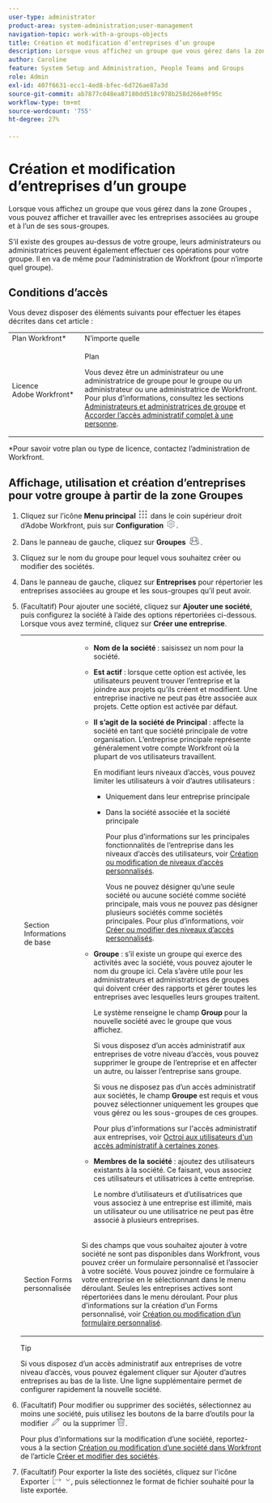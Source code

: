 ```yaml
---
user-type: administrator
product-area: system-administration;user-management
navigation-topic: work-with-a-groups-objects
title: Création et modification d’entreprises d’un groupe
description: Lorsque vous affichez un groupe que vous gérez dans la zone Groupes , vous pouvez afficher et travailler avec les entreprises associées au groupe et à l’un de ses sous-groupes.
author: Caroline
feature: System Setup and Administration, People Teams and Groups
role: Admin
exl-id: 407f6631-ecc1-4ed8-bfec-6d726ae87a3d
source-git-commit: ab7877c048ea87180dd518c978b258d266e0f95c
workflow-type: tm+mt
source-wordcount: '755'
ht-degree: 27%

---
```


# Création et modification d’entreprises d’un groupe

Lorsque vous affichez un groupe que vous gérez dans la zone Groupes , vous pouvez afficher et travailler avec les entreprises associées au groupe et à l’un de ses sous-groupes.

S’il existe des groupes au-dessus de votre groupe, leurs administrateurs ou administratrices peuvent également effectuer ces opérations pour votre groupe. Il en va de même pour l’administration de Workfront (pour n’importe quel groupe).

## Conditions d’accès

Vous devez disposer des éléments suivants pour effectuer les étapes décrites dans cet article :

<table style="table-layout:auto"> 
 <col> 
 <col> 
 <tbody> 
  <tr> 
   <td role="rowheader">Plan Workfront*</td> 
   <td>N’importe quelle</td> 
  </tr> 
  <tr> 
   <td role="rowheader">Licence Adobe Workfront*</td> 
   <td> <p>Plan </p> <p>Vous devez être un administrateur ou une administratrice de groupe pour le groupe ou un administrateur ou une administratrice de Workfront. Pour plus d’informations, consultez les sections <a href="../../../administration-and-setup/manage-groups/group-roles/group-administrators.md" class="MCXref xref" data-mc-variable-override="">Administrateurs et administratrices de groupe</a> et <a href="../../../administration-and-setup/add-users/configure-and-grant-access/grant-a-user-full-administrative-access.md" class="MCXref xref" data-mc-variable-override="">Accorder l’accès administratif complet à une personne</a>.</p> </td> 
  </tr> 
 </tbody> 
</table>

&#42;Pour savoir votre plan ou type de licence, contactez l’administration de Workfront.

## Affichage, utilisation et création d’entreprises pour votre groupe à partir de la zone Groupes

1. Cliquez sur l’icône **Menu principal** ![](assets/main-menu-icon.png) dans le coin supérieur droit d’Adobe Workfront, puis sur **Configuration** ![](assets/gear-icon-settings.png).

1. Dans le panneau de gauche, cliquez sur **Groupes** ![](assets/groups-icon.png).

1. Cliquez sur le nom du groupe pour lequel vous souhaitez créer ou modifier des sociétés.
1. Dans le panneau de gauche, cliquez sur **Entreprises** pour répertorier les entreprises associées au groupe et les sous-groupes qu’il peut avoir.
1. (Facultatif) Pour ajouter une société, cliquez sur **Ajouter une société**, puis configurez la société à l’aide des options répertoriées ci-dessous. Lorsque vous avez terminé, cliquez sur **Créer une entreprise**.

   <table style="table-layout:auto"> 
    <col> 
    <col> 
    <tbody> 
     <tr> 
      <td role="rowheader">Section Informations de base</td> 
      <td> 
       <ul> 
        <li> <p><b>Nom de la société</b> : saisissez un nom pour la société.</p> </li> 
        <li> <p><b>Est actif</b> : lorsque cette option est activée, les utilisateurs peuvent trouver l’entreprise et la joindre aux projets qu’ils créent et modifient. Une entreprise inactive ne peut pas être associée aux projets. Cette option est activée par défaut.</p> </li> 
        <li> <p><b>Il s’agit de la société de Principal </b> : affecte la société en tant que société principale de votre organisation. L’entreprise principale représente généralement votre compte Workfront où la plupart de vos utilisateurs travaillent.</p> <p>En modifiant leurs niveaux d’accès, vous pouvez limiter les utilisateurs à voir d’autres utilisateurs :</p> 
         <ul> 
          <li>Uniquement dans leur entreprise principale</li> 
          <li> <p>Dans la société associée et la société principale</p> <p>Pour plus d’informations sur les principales fonctionnalités de l’entreprise dans les niveaux d’accès des utilisateurs, voir <a href="../../../administration-and-setup/add-users/configure-and-grant-access/create-modify-access-levels.md" class="MCXref xref" data-mc-variable-override="">Création ou modification de niveaux d’accès personnalisés</a>.</p> <p>Vous ne pouvez désigner qu’une seule société ou aucune société comme société principale, mais vous ne pouvez pas désigner plusieurs sociétés comme sociétés principales. Pour plus d’informations, voir <a href="../../../administration-and-setup/add-users/configure-and-grant-access/create-modify-access-levels.md" class="MCXref xref" data-mc-variable-override="">Créer ou modifier des niveaux d’accès personnalisés</a>.</p> </li> 
         </ul> </li> 
        <li> <p><b>Groupe</b> : s’il existe un groupe qui exerce des activités avec la société, vous pouvez ajouter le nom du groupe ici. Cela s’avère utile pour les administrateurs et administratrices de groupes qui doivent créer des rapports et gérer toutes les entreprises avec lesquelles leurs groupes traitent.</p> <p data-mc-conditions="SnippetConditions-wf-groups.groups">Le système renseigne le champ <strong>Group</strong> pour la nouvelle société avec le groupe que vous affichez.</p> <p data-mc-conditions="SnippetConditions-wf-groups.groups">Si vous disposez d’un accès administratif aux entreprises de votre niveau d’accès, vous pouvez supprimer le groupe de l’entreprise et en affecter un autre, ou laisser l’entreprise sans groupe.</p> <p data-mc-conditions="SnippetConditions-wf-groups.groups">Si vous ne disposez pas d’un accès administratif aux sociétés, le champ <strong>Groupe</strong> est requis et vous pouvez sélectionner uniquement les groupes que vous gérez ou les sous-groupes de ces groupes.</p> <p data-mc-conditions="SnippetConditions-wf-groups.groups">Pour plus d'informations sur l'accès administratif aux entreprises, voir <a href="../../../administration-and-setup/add-users/configure-and-grant-access/grant-users-admin-access-certain-areas.md" class="MCXref xref" data-mc-variable-override="">Octroi aux utilisateurs d'un accès administratif à certaines zones</a>.</p> </li> 
        <li> <p><b>Membres de la société</b> : ajoutez des utilisateurs existants à la société. Ce faisant, vous associez ces utilisateurs et utilisatrices à cette entreprise.</p> <p>Le nombre d’utilisateurs et d’utilisatrices que vous associez à une entreprise est illimité, mais un utilisateur ou une utilisatrice ne peut pas être associé à plusieurs entreprises.</p> </li> 
       </ul> </td> 
     </tr>
     <tr> 
      <td role="rowheader">Section Forms personnalisée</td> 
      <td> <p>Si des champs que vous souhaitez ajouter à votre société ne sont pas disponibles dans Workfront, vous pouvez créer un formulaire personnalisé et l’associer à votre société. Vous pouvez joindre ce formulaire à votre entreprise en le sélectionnant dans le menu déroulant. Seules les entreprises actives sont répertoriées dans le menu déroulant. Pour plus d’informations sur la création d’un Forms personnalisé, voir <a href="../../../administration-and-setup/customize-workfront/create-manage-custom-forms/create-or-edit-a-custom-form.md" class="MCXref xref" data-mc-variable-override="">Création ou modification d’un formulaire personnalisé</a>. </p> </td> 
     </tr> 
    </tbody> 
   </table>

   >[!TIP]
   >
   >Si vous disposez d’un accès administratif aux entreprises de votre niveau d’accès, vous pouvez également cliquer sur Ajouter d’autres entreprises au bas de la liste. Une ligne supplémentaire permet de configurer rapidement la nouvelle société.

1. (Facultatif) Pour modifier ou supprimer des sociétés, sélectionnez au moins une société, puis utilisez les boutons de la barre d’outils pour la modifier ![](assets/edit-icon.png) ou la supprimer ![](assets/delete.png).

   Pour plus d’informations sur la modification d’une société, reportez-vous à la section [Création ou modification d’une société dans Workfront](../../../administration-and-setup/set-up-workfront/organizational-setup/create-and-edit-companies.md#adding-a-company-to-workfront) de l’article [Créer et modifier des sociétés](../../../administration-and-setup/set-up-workfront/organizational-setup/create-and-edit-companies.md).

1. (Facultatif) Pour exporter la liste des sociétés, cliquez sur l&#39;icône Exporter ![](assets/export.png), puis sélectionnez le format de fichier souhaité pour la liste exportée.
